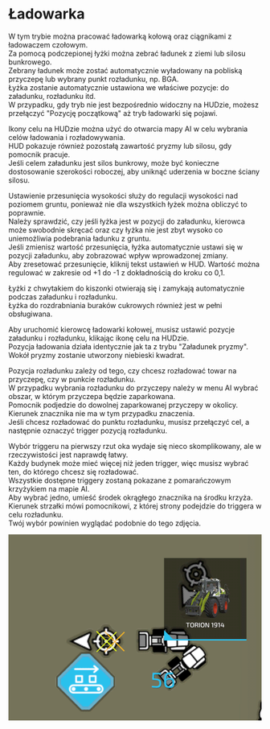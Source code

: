 # Ładowarka
  
W tym trybie można pracować ładowarką kołową oraz ciągnikami z ładowaczem czołowym.  
Za pomocą podczepionej łyżki można zebrać ładunek z ziemi lub silosu bunkrowego.  
Zebrany ładunek może zostać automatycznie wyładowany na pobliską przyczepę lub wybrany punkt rozładunku, np. BGA.  
Łyżka zostanie automatycznie ustawiona we właściwe pozycje: do załadunku, rozładunku itd.  
W przypadku, gdy tryb nie jest bezpośrednio widoczny na HUDzie, możesz przełączyć "Pozycję początkową" aż tryb ładowarki się pojawi.  
  
Ikony celu na HUDzie można użyć do otwarcia mapy AI w celu wybrania celów ładowania i rozładowywania.  
HUD pokazuje również pozostałą zawartość pryzmy lub silosu, gdy pomocnik pracuje.  
Jeśli celem załadunku jest silos bunkrowy, może być konieczne dostosowanie szerokości roboczej, aby uniknąć uderzenia w boczne ściany silosu.  
  
Ustawienie przesunięcia wysokości służy do regulacji wysokości nad poziomem gruntu, ponieważ nie dla wszystkich łyżek można obliczyć to poprawnie.  
Należy sprawdzić, czy jeśli łyżka jest w pozycji do załadunku, kierowca może swobodnie skręcać oraz czy łyżka nie jest zbyt wysoko co uniemożliwia podebrania ładunku z gruntu.  
Jeśli zmienisz wartość przesunięcia, łyżka automatycznie ustawi się w pozycji załadunku, aby zobrazować wpływ wprowadzonej zmiany.  
Aby zresetować przesunięcie, kliknij tekst ustawień w HUD. Wartość można regulować w zakresie od +1 do -1 z dokładnością do kroku co 0,1.  
  
Łyżki z chwytakiem do kiszonki otwierają się i zamykają automatycznie podczas załadunku i rozładunku.  
Łyżka do rozdrabniania buraków cukrowych również jest w pełni obsługiwana.  

Aby uruchomić kierowcę ładowarki kołowej, musisz ustawić pozycje załadunku i rozładunku, klikając ikonę celu na HUDzie.  
Pozycja ładowania działa identycznie jak ta z trybu "Załadunek pryzmy". Wokół pryzmy zostanie utworzony niebieski kwadrat.  
  
Pozycja rozładunku zależy od tego, czy chcesz rozładować towar na przyczepę, czy w punkcie rozładunku.  
W przypadku wybrania rozładunku do przyczepy należy w menu AI wybrać obszar, w którym przyczepa będzie zaparkowana.  
Pomocnik podjedzie do dowolnej zaparkowanej przyczepy w okolicy. Kierunek znacznika nie ma w tym przypadku znaczenia.  
Jeśli chcesz rozładować do punktu rozładunku, musisz przełączyć cel, a następnie oznaczyć trigger pozycją rozładunku.  

Wybór triggeru na pierwszy rzut oka wydaje się nieco skomplikowany, ale w rzeczywistości jest naprawdę łatwy.  
Każdy budynek może mieć więcej niż jeden trigger, więc musisz wybrać ten, do którego chcesz się rozładować.  
Wszystkie dostępne triggery zostaną pokazane z pomarańczowym krzyżykiem na mapie AI.  
Aby wybrać jedno, umieść środek okrągłego znacznika na środku krzyża.  
Kierunek strzałki mówi pomocnikowi, z której strony podejdzie do triggera w celu rozładunku.  
Twój wybór powinien wyglądać podobnie do tego zdjęcia.  

![Image](../assets/images/shovelloadertrigger_0_0_830_610.png)